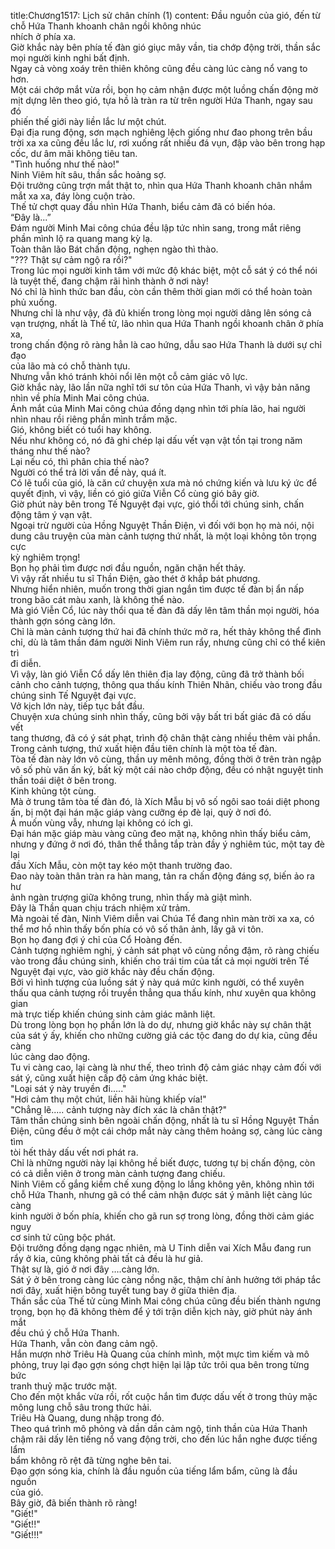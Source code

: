 title:Chương1517: Lịch sử chân chính (1)
content:
Đầu nguồn của gió, đến từ chỗ Hứa Thanh khoanh chân ngồi không nhúc<br>nhích ở phía xa.<br>Giờ khắc này bên phía tế đàn gió giục mây vần, tia chớp động trời, thần sắc<br>mọi người kinh nghi bất định.<br>Ngay cả vòng xoáy trên thiên không cũng đều càng lúc càng nổ vang to hơn.<br>Một cái chớp mắt vừa rồi, bọn họ cảm nhận được một luồng chấn động mờ<br>mịt dựng lên theo gió, tựa hồ là tràn ra từ trên người Hứa Thanh, ngay sau đó<br>phiến thế giới này liền lắc lư một chút.<br>Đại địa rung động, sơn mạch nghiêng lệch giống như đao phong trên bầu<br>trời xa xa cũng đều lắc lư, rơi xuống rất nhiều đá vụn, đập vào bên trong hạp<br>cốc, dư âm mãi không tiêu tan.<br>"Tình huống như thế nào!"<br>Ninh Viêm hít sâu, thần sắc hoảng sợ.<br>Đội trưởng cũng trợn mắt thật to, nhìn qua Hứa Thanh khoanh chân nhắm<br>mắt xa xa, đáy lòng cuộn trào.<br>Thế tử chợt quay đầu nhìn Hứa Thanh, biểu cảm đã có biến hóa.<br>“Đây là...”<br>Đám người Minh Mai công chúa đều lập tức nhìn sang, trong mắt riêng<br>phần mình lộ ra quang mang kỳ lạ.<br>Toàn thân lão Bát chấn động, nghẹn ngào thì thào.<br>"??? Thật sự cảm ngộ ra rồi?"<br>Trong lúc mọi người kinh tâm với mức độ khác biệt, một cỗ sát ý có thể nói<br>là tuyệt thế, đang chậm rãi hình thành ở nơi này!<br>Nó chỉ là hình thức ban đầu, còn cần thêm thời gian mới có thể hoàn toàn<br>phủ xuống.<br>Nhưng chỉ là như vậy, đã đủ khiến trong lòng mọi người dâng lên sóng cả<br>vạn trượng, nhất là Thế tử, lão nhìn qua Hứa Thanh ngồi khoanh chân ở phía xa,<br>trong chấn động rõ ràng hẳn là cao hứng, dẫu sao Hứa Thanh là dưới sự chỉ đạo<br>của lão mà có chỗ thành tựu.<br>Nhưng vẫn khó tránh khỏi nổi lên một cỗ cảm giác vô lực.<br>Giờ khắc này, lão lần nữa nghĩ tới sư tôn của Hứa Thanh, vì vậy bản năng<br>nhìn về phía Minh Mai công chúa.<br>Ánh mắt của Minh Mai công chúa đồng dạng nhìn tới phía lão, hai người<br>nhìn nhau rồi riêng phần mình trầm mặc.<br>Gió, không biết có tuổi hay không.<br>Nếu như không có, nó đã ghi chép lại dấu vết vạn vật tồn tại trong năm<br>tháng như thế nào?<br>Lại nếu có, thì phân chia thế nào?<br>Người có thể trả lời vấn đề này, quá ít.<br>Có lẽ tuổi của gió, là căn cứ chuyện xưa mà nó chứng kiến và lưu ký ức để<br>quyết định, vì vậy, liền có gió giữa Viễn Cổ cùng gió bây giờ.<br>Giờ phút này bên trong Tế Nguyệt đại vực, gió thổi tới chúng sinh, chấn<br>động tâm ý vạn vật.<br>Ngoại trừ người của Hồng Nguyệt Thần Điện, vì đối với bọn họ mà nói, nội<br>dung câu truyện của màn cảnh tượng thứ nhất, là một loại không tôn trọng cực<br>kỳ nghiêm trọng!<br>Bọn họ phải tìm được nơi đầu nguồn, ngăn chặn hết thảy.<br>Vì vậy rất nhiều tu sĩ Thần Điện, gào thét ở khắp bát phương.<br>Nhưng hiển nhiên, muốn trong thời gian ngắn tìm được tế đàn bị ẩn nấp<br>trong bão cát màu xanh, là không thể nào.<br>Mà gió Viễn Cổ, lúc này thổi qua tế đàn đã dấy lên tâm thần mọi người, hóa<br>thành gợn sóng càng lớn.<br>Chỉ là màn cảnh tượng thứ hai đã chính thức mở ra, hết thảy không thể đình<br>chỉ, dù là tâm thần đám người Ninh Viêm run rẩy, nhưng cũng chỉ có thể kiên trì<br>đi diễn.<br>Vì vậy, làn gió Viễn Cổ dấy lên thiên địa lay động, cũng đã trở thành bối<br>cảnh cho cảnh tượng, thông qua thấu kính Thiên Nhãn, chiếu vào trong đầu<br>chúng sinh Tế Nguyệt đại vực.<br>Vở kịch lớn này, tiếp tục bắt đầu.<br>Chuyện xưa chúng sinh nhìn thấy, cũng bởi vậy bất tri bất giác đã có dấu vết<br>tang thương, đã có ý sát phạt, trình độ chân thật càng nhiều thêm vài phần.<br>Trong cảnh tượng, thứ xuất hiện đầu tiên chính là một tòa tế đàn.<br>Tòa tế đàn này lớn vô cùng, thần uy mênh mông, đồng thời ở trên tràn ngập<br>vô số phù văn ấn ký, bất kỳ một cái nào chớp động, đều có nhật nguyệt tinh<br>thần toái diệt ở bên trong.<br>Kinh khủng tột cùng.<br>Mà ở trung tâm tòa tế đàn đó, là Xích Mẫu bị vô số ngôi sao toái diệt phong<br>ấn, bị một đại hán mặc giáp vàng cưỡng ép đè lại, quỳ ở nơi đó.<br>Ả muốn vùng vẫy, nhưng lại không có ích gì.<br>Đại hán mặc giáp màu vàng cũng đeo mặt nạ, không nhìn thấy biểu cảm,<br>nhưng y đứng ở nơi đó, thân thể thẳng tắp tràn đầy ý nghiêm túc, một tay đè lại<br>đầu Xích Mẫu, còn một tay kéo một thanh trường đao.<br>Đao này toàn thân tràn ra hàn mang, tản ra chấn động đáng sợ, biến ảo ra hư<br>ảnh ngàn trượng giữa không trung, nhìn thấy mà giật mình.<br>Đây là Thần quan chịu trách nhiệm xử trảm.<br>Mà ngoài tế đàn, Ninh Viêm diễn vai Chúa Tể đang nhìn màn trời xa xa, có<br>thể mơ hồ nhìn thấy bốn phía có vô số thân ảnh, lấy gã vi tôn.<br>Bọn họ đang đợi ý chỉ của Cổ Hoàng đến.<br>Cảnh tượng nghiêm nghị, ý cảnh sát phạt vô cùng nồng đậm, rõ ràng chiếu<br>vào trong đầu chúng sinh, khiến cho trái tim của tất cả mọi người trên Tế<br>Nguyệt đại vực, vào giờ khắc này đều chấn động.<br>Bởi vì hình tượng của luồng sát ý này quá mức kinh người, có thể xuyên<br>thấu qua cảnh tượng rồi truyền thẳng qua thấu kính, như xuyên qua không gian<br>mà trực tiếp khiến chúng sinh cảm giác mãnh liệt.<br>Dù trong lòng bọn họ phần lớn là do dự, nhưng giờ khắc này sự chân thật<br>của sát ý ấy, khiến cho những cường giả các tộc đang do dự kia, cũng đều càng<br>lúc càng dao động.<br>Tu vi càng cao, lại càng là như thế, theo trình độ cảm giác nhạy cảm đối với<br>sát ý, cũng xuất hiện cấp độ cảm ứng khác biệt.<br>"Loại sát ý này truyền đi....."<br>"Hơi cảm thụ một chút, liền hãi hùng khiếp vía!"<br>"Chẳng lẽ..... cảnh tượng này đích xác là chân thật?"<br>Tâm thần chúng sinh bên ngoài chấn động, nhất là tu sĩ Hồng Nguyệt Thần<br>Điện, cũng đều ở một cái chớp mắt này càng thêm hoảng sợ, càng lúc càng tìm<br>tòi hết thảy dấu vết nơi phát ra.<br>Chỉ là những người này lại không hề biết được, tương tự bị chấn động, còn<br>có cả diễn viên ở trong màn cảnh tượng đang chiếu.<br>Ninh Viêm cố gắng kiềm chế xung động lo lắng không yên, không nhìn tới<br>chỗ Hứa Thanh, nhưng gã có thể cảm nhận được sát ý mãnh liệt càng lúc càng<br>kinh người ở bốn phía, khiến cho gã run sợ trong lòng, đồng thời cảm giác nguy<br>cơ sinh tử cũng bộc phát.<br>Đội trưởng đồng dạng ngạc nhiên, mà U Tinh diễn vai Xích Mẫu đang run<br>rẩy ở kia, cũng không phải tất cả đều là hư giả.<br>Thật sự là, gió ở nơi đây ….càng lớn.<br>Sát ý ở bên trong càng lúc càng nồng nặc, thậm chí ảnh hưởng tới pháp tắc<br>nơi đây, xuất hiện bông tuyết tung bay ở giữa thiên địa.<br>Thần sắc của Thế tử cùng Minh Mai công chúa cũng đều biến thành ngưng<br>trọng, bọn họ đã không thèm để ý tới trận diễn kịch này, giờ phút này ánh mắt<br>đều chú ý chỗ Hứa Thanh.<br>Hứa Thanh, vẫn còn đang cảm ngộ.<br>Hắn mượn nhờ Triêu Hà Quang của chính mình, một mực tìm kiếm và mô<br>phỏng, truy lại đạo gợn sóng chợt hiện lại lập tức trôi qua bên trong từng bức<br>tranh thuỷ mặc trước mặt.<br>Cho đến một khắc vừa rồi, rốt cuộc hắn tìm được dấu vết ở trong thủy mặc<br>mông lung chỗ sâu trong thức hải.<br>Triêu Hà Quang, dung nhập trong đó.<br>Theo quá trình mô phỏng và dần dần cảm ngộ, tinh thần của Hứa Thanh<br>chậm rãi dấy lên tiếng nổ vang động trời, cho đến lúc hắn nghe được tiếng lẩm<br>bẩm không rõ rệt đã từng nghe bên tai.<br>Đạo gợn sóng kia, chính là đầu nguồn của tiếng lẩm bẩm, cũng là đầu nguồn<br>của gió.<br>Bây giờ, đã biến thành rõ ràng!<br>"Giết!"<br>"Giết!!"<br>"Giết!!!"